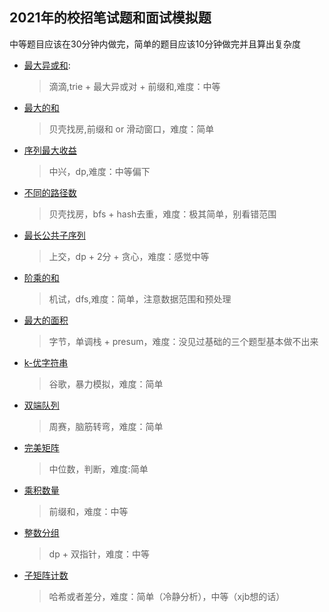 ## 2021年的校招笔试题和面试模拟题

中等题目应该在30分钟内做完，简单的题目应该10分钟做完并且算出复杂度

+ [最大异或和](./最大异或和.cpp):
    > 滴滴,trie + 最大异或对 + 前缀和,难度：中等

+ [最大的和](./最大的和.cpp)
    > 贝壳找房,前缀和 or 滑动窗口，难度：简单

+ [序列最大收益](./序列最大收益.cpp)
    > 中兴，dp,难度：中等偏下

+ [不同的路径数](./不同的路径数.cpp)
    > 贝壳找房，bfs + hash去重，难度：极其简单，别看错范围

+ [最长公共子序列](./最长公共子序列.cpp)
    > 上交，dp + 2分 + 贪心，难度：感觉中等

+ [阶乘的和](./阶乘的和.cpp)
    > 机试，dfs,难度：简单，注意数据范围和预处理

+ [最大的面积](./最大面积.cpp)
    > 字节，单调栈 + presum，难度：没见过基础的三个题型基本做不出来

+ [k-优字符串](./k-优字符串.cpp)
    > 谷歌，暴力模拟，难度：简单

+ [双端队列](./双端队列.cpp)
    > 周赛，脑筋转弯，难度：简单

+ [完美矩阵](./完美矩阵.cpp)
    > 中位数，判断，难度:简单

+ [乘积数量](./乘积数量.cpp)
    > 前缀和，难度：中等

+ [整数分组](./整数分组.cpp)
    > dp + 双指针，难度：中等
+ [子矩阵计数](./子矩阵计数.cpp)
    > 哈希或者差分，难度：简单（冷静分析），中等（xjb想的话）